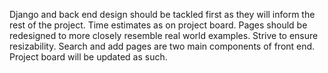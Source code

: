 Django and back end design should be tackled first as they will inform the rest of the project. Time estimates as on project board. Pages should be redesigned to more closely resemble real world examples. Strive to ensure resizability. Search and add pages are two main components of front end. Project board will be updated as such.